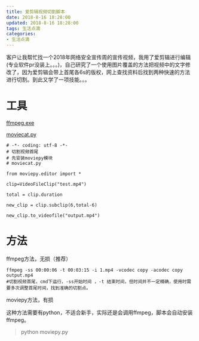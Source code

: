 ```yaml
---
title: 爱剪辑视频切割脚本
date: 2018-8-16 18:28:00
updated: 2018-8-16 18:28:00
tags: 生活点滴
categories: 
- 生活点滴
---
```


客户让我帮忙找一个2018年网络安全宣传周的宣传视频，我用了爱剪辑进行编辑(专业软件pr没装上。。。)，自己研究了一个使用图片覆盖的方法把视频中的文字修改了，因为爱剪辑会带上首尾各6s的版权，网上查找资料后找到两种快速的方法进行切割。到此又学了一项技能。。。
# 工具
[ffmpeg.exe](/images/爱剪辑视频切割脚本/ffmpeg.exe)

[moviecat.py](/images/爱剪辑视频切割脚本/moviecat.py)

```
# -*- coding: utf-8 -*-
# 切割视频首尾
# 先安装moviepy模块
# moviecat.py

from moviepy.editor import *

clip=VideoFileClip("test.mp4")

total = clip.duration

new_clip = clip.subclip(6,total-6)

new_clip.to_videofile("output.mp4")

```


# 方法
ffmpeg方法，无损（推荐）

```
ffmpeg -ss 00:00:06 -t 00:03:15 -i 1.mp4 -vcodec copy -acodec copy output.mp4
#切割视频首尾，cmd下运行，-ss开始时间 ，-t 结束时间，但时间并不一定精确，使用时需要多次调整首尾时间，找到准确的切割点。
```
moviepy方法，有损

这种方法需要有python，不适合新手，实际还是会调用ffmpeg，脚本会自动安装ffmpeg。
> python moviepy.py